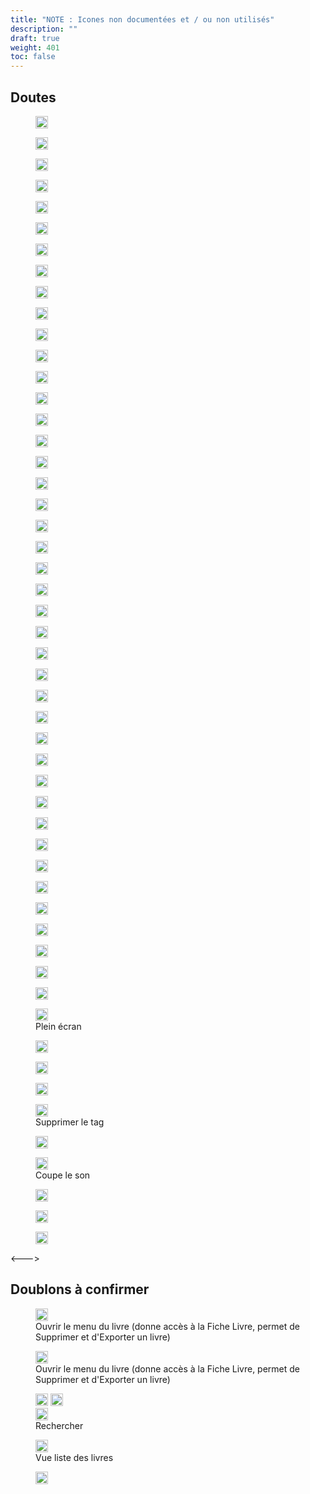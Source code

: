 ```yaml
---
title: "NOTE : Icones non documentées et / ou non utilisés"
description: ""
draft: true
weight: 401
toc: false
---
```




## Doutes


<figure>
  <img class="icons" src="/images/icons/question.svg" alt="" width="20px">
  <figcaption class="icon">
  </figcaption>
</figure>


<figure>
  <img class="icons" src="/images/icons/refresh.svg" alt="" width="20px">
  <figcaption class="icon">
  </figcaption>
</figure>

<figure>
  <img class="icons" src="/images/icons/settings.svg" alt="" width="20px">
  <figcaption class="icon">
  </figcaption>
</figure>

<figure>
  <img class="icons" src="/images/icons/sharp-uncrop_free-24px.svg" alt="" width="20px">
  <figcaption class="icon">
  </figcaption>
</figure>

<figure>
  <img class="icons" src="/images/icons/unsvg.svg" alt="" width="20px">
  <figcaption class="icon">
  </figcaption>
</figure>

<figure>
  <img class="icons" src="/images/icons/view-card.svg" alt="" width="20px">
  <figcaption class="icon">
  </figcaption>
</figure>

<figure>
  <img class="icons" src="/images/icons/view-list.svg" alt="" width="20px">
  <figcaption class="icon">
  </figcaption>
</figure>

<figure>
  <img class="icons" src="/images/icons/outline-restore-24px.svg" alt="" width="20px">
  <figcaption class="icon">
  </figcaption>
</figure>

<figure>
  <img class="icons" src="/images/icons/page.svg" alt="" width="20px">
  <figcaption class="icon">
  </figcaption>
</figure>

<figure>
  <img class="icons" src="/images/icons/outline-exit_to_app-24px.svg" alt="" width="20px">
  <figcaption class="icon">
  </figcaption>
</figure>

<figure>
  <img class="icons" src="/images/icons/gauche.svg" alt="" width="20px">
  <figcaption class="icon">
  </figcaption>
</figure>


<figure>
  <img class="icons" src="/images/icons/loop.svg" alt="" width="20px">
  <figcaption class="icon">
  </figcaption>
</figure>

<figure>
  <img class="icons" src="/images/icons/list.svg" alt="" width="20px">
  <figcaption class="icon">
  </figcaption>
</figure>

<figure>
  <img class="icons" src="/images/icons/justifie.svg" alt="" width="20px">
  <figcaption class="icon">
  </figcaption>
</figure>


<figure>
  <img class="icons" src="/images/icons/gift.svg" alt="" width="20px">
  <figcaption class="icon">
  </figcaption>
</figure>

<figure>
  <img class="icons" src="/images/icons/grid.svg" alt="" width="20px">
  <figcaption class="icon">
  </figcaption>
</figure>

<figure>
  <img class="icons" src="/images/icons/home.svg" alt="" width="20px">
  <figcaption class="icon">
  </figcaption>
</figure>

<figure>
  <img class="icons" src="/images/icons/house-fill.svg" alt="" width="20px">
  <figcaption class="icon">
  </figcaption>
</figure>

<figure>
  <img class="icons" src="/images/icons/import.svg" alt="" width="20px">
  <figcaption class="icon">
  </figcaption>
</figure>


<figure>
  <img class="icons" src="/images/icons/double_arrow_down_black_24dp.svg" alt="" width="20px">
  <figcaption class="icon">
  </figcaption>
</figure>

<figure>
  <img class="icons" src="/images/icons/double_arrow_left_black_24dp.svg" alt="" width="20px">
  <figcaption class="icon">
  </figcaption>
</figure>

<figure>
  <img class="icons" src="/images/icons/double_arrow_right_black_24dp.svg" alt="" width="20px">
  <figcaption class="icon">
  </figcaption>
</figure>


<figure>
  <img class="icons" src="/images/icons/night.svg" alt="" width="20px">
  <figcaption class="icon">
  </figcaption>
</figure>

<figure>
  <img class="icons" src="/images/icons/opds.svg" alt="" width="20px">
  <figcaption class="icon">
  </figcaption>
</figure>


<figure>
  <img class="icons" src="/images/icons/double_arrow_up_black_24dp.svg" alt="" width="20px">
  <figcaption class="icon">
  </figcaption>
</figure>

<figure>
  <img class="icons" src="/images/icons/eye.svg" alt="" width="20px">
  <figcaption class="icon">
  </figcaption>
</figure>

<figure>
  <img class="icons" src="/images/icons/continue.svg" alt="" width="20px">
  <figcaption class="icon">
  </figcaption>
</figure>

<figure>
  <img class="icons" src="/images/icons/defile.svg" alt="" width="20px">
  <figcaption class="icon">
  </figcaption>
</figure>

<figure>
  <img class="icons" src="/images/icons/content-table.svg" alt="" width="20px">
  <figcaption class="icon">
  </figcaption>
</figure>

<figure>
  <img class="icons" src="/images/icons/chevron-down.svg" alt="" width="20px">
  <figcaption class="icon">
  </figcaption>
</figure>

<figure>
  <img class="icons" src="/images/icons/chevron-right.svg" alt="" width="20px">
  <figcaption class="icon">
  </figcaption>
</figure>
<figure>
  <img class="icons" src="/images/icons/chevron-bar-left.svg" alt="" width="20px">
  <figcaption class="icon">
  </figcaption>
</figure>

<figure>
  <img class="icons" src="/images/icons/chevron-bar-right.svg" alt="" width="20px">
  <figcaption class="icon">
  </figcaption>
</figure>


<figure>
  <img class="icons" src="/images/icons/cart-fill.svg" alt="" width="20px">
  <figcaption class="icon">
  </figcaption>
</figure>

<figure>
  <img class="icons" src="/images/icons/person.svg" alt="" width="20px">
  <figcaption class="icon">
  </figcaption>
</figure>

<figure>
  <img class="icons" src="/images/icons/person-circle.svg" alt="" width="20px">
  <figcaption class="icon">
  </figcaption>
</figure>

<figure>
  <img class="icons" src="/images/icons/person-fill.svg" alt="" width="20px">
  <figcaption class="icon">
  </figcaption>
</figure>

<figure>
  <img class="icons" src="/images/icons/add.svg" alt="" width="20px">
  <figcaption class="icon">
  </figcaption>
</figure>

<figure>
  <img class="icons" src="/images/icons/arrow.svg" alt="" width="20px">
  <figcaption class="icon">
  </figcaption>
</figure>

<figure>
  <img class="icons" src="/images/icons/arrow-clockwise.svg" alt="" width="20px">
  <figcaption class="icon">
  </figcaption>
</figure>

<figure>
  <img class="icons" src="/images/icons/arrow-left.svg" alt="" width="20px">
  <figcaption class="icon">
  </figcaption>
</figure>

<figure>
  <img class="icons" src="/images/icons/arrow-right.svg" alt="" width="20px">
  <figcaption class="icon">
  </figcaption>
</figure>

<figure>
  <img class="icons" src="/images/icons/aspect_ratio-black-18dp.svg" alt="" width="20px">
  <figcaption class="icon">Plein écran
  </figcaption>
</figure>

<figure>
  <img class="icons" src="/images/icons/avatar.svg" alt="" width="20px">
  <figcaption class="icon">
  </figcaption>
</figure>

<figure>
 <img class="icons" src="/images/icons/add-alone.svg" alt="" width="20px"> 
  <figcaption class="icon">
  </figcaption>
</figure>

<figure>
  <img class="icons" src="/images/icons/baseline-arrow_back-24px-grey.svg" alt="" width="20px">
  <figcaption class="icon">
  </figcaption>
</figure>

<figure>
  <img class="icons" src="/images/icons/baseline-close-24px-blue.svg" alt="" width="20px">
  <figcaption class="icon">Supprimer le tag
  </figcaption>
</figure>

<figure>
  <img class="icons" src="/images/icons/baseline-drag_handle-24px.svg" alt="" width="20px">
  <figcaption class="icon">
  </figcaption>
</figure>

<figure>
  <img class="icons" src="/images/icons/baseline-mute-24px.svg" alt="" width="20px">
  <figcaption class="icon"> Coupe le son
  </figcaption>
</figure>

<figure>
  <img class="icons" src="/images/icons/baseline-remove-24px.svg" alt="" width="20px">
  <figcaption class="icon">
  </figcaption>
</figure>

<figure>
  <img class="icons" src="/images/icons/paragraph-right.svg" alt="" width="20px">
  <figcaption class="icon">
  </figcaption>
</figure>


<figure>
  <img class="icons" src="/images/icons/paragraph-center.svg" alt="" width="20px">
  <figcaption class="icon">
  </figcaption>
</figure>

<--->
## Doublons à confirmer
<figure>
  <img class="icons" src="/images/icons/baseline-more_vert-24px.svg" alt="" width="20px">
  <figcaption class="icon">Ouvrir le menu du livre (donne accès à la Fiche Livre, permet de Supprimer et d'Exporter un livre)
  </figcaption>
</figure>


<figure>
  <img class="icons" src="/images/icons/menu.svg" alt="" width="20px">
  <figcaption class="icon">Ouvrir le menu du livre  (donne accès à la Fiche Livre, permet de Supprimer et d'Exporter un livre)
  </figcaption>
</figure>

<figure>
 <img class="icons" src="/images/icons/baseline-search-24px.svg" alt="" width="20px">
   <img class="icons" src="/images/icons/baseline-search-24px-grey.svg" alt="" width="20px"> <figcaption class="icon"> 
  <img class="icons" src="/images/icons/magnifying_glass.svg" alt="" width="20px">
  <figcaption class="icon">Rechercher
  </figcaption>
</figure>

<figure>
  <img class="icons" src="/images/icons/baseline-view_list-24px.svg" alt="" width="20px">
  <figcaption class="icon">Vue liste des livres
  </figcaption>
</figure>
<figure>
  <img class="icons" src="/images/icons/baseline-list-24px.svg" alt="" width="20px">
  <figcaption class="icon">
  </figcaption>
</figure>


